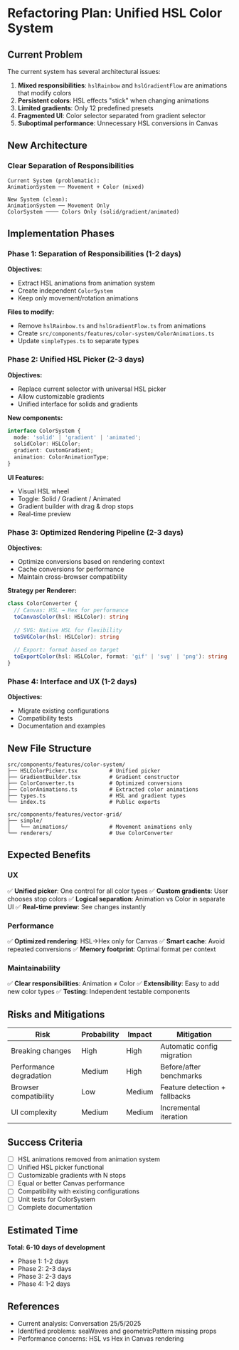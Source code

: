 # Refactoring Plan: Unified HSL Color System

## Current Problem

The current system has several architectural issues:

1. **Mixed responsibilities**: `hslRainbow` and `hslGradientFlow` are animations that modify colors
2. **Persistent colors**: HSL effects "stick" when changing animations
3. **Limited gradients**: Only 12 predefined presets
4. **Fragmented UI**: Color selector separated from gradient selector
5. **Suboptimal performance**: Unnecessary HSL conversions in Canvas

## New Architecture

### Clear Separation of Responsibilities

```
Current System (problematic):
AnimationSystem ── Movement + Color (mixed)

New System (clean):
AnimationSystem ── Movement Only
ColorSystem ──── Colors Only (solid/gradient/animated)
```

## Implementation Phases

### **Phase 1: Separation of Responsibilities** (1-2 days)

**Objectives:**
- Extract HSL animations from animation system
- Create independent `ColorSystem`
- Keep only movement/rotation animations

**Files to modify:**
- Remove `hslRainbow.ts` and `hslGradientFlow.ts` from animations
- Create `src/components/features/color-system/ColorAnimations.ts`
- Update `simpleTypes.ts` to separate types

### **Phase 2: Unified HSL Picker** (2-3 days)

**Objectives:**
- Replace current selector with universal HSL picker
- Allow customizable gradients
- Unified interface for solids and gradients

**New components:**
```typescript
interface ColorSystem {
  mode: 'solid' | 'gradient' | 'animated';
  solidColor: HSLColor;
  gradient: CustomGradient;
  animation: ColorAnimationType;
}
```

**UI Features:**
- Visual HSL wheel
- Toggle: Solid / Gradient / Animated
- Gradient builder with drag & drop stops
- Real-time preview

### **Phase 3: Optimized Rendering Pipeline** (2-3 days)

**Objectives:**
- Optimize conversions based on rendering context
- Cache conversions for performance
- Maintain cross-browser compatibility

**Strategy per Renderer:**
```typescript
class ColorConverter {
  // Canvas: HSL → Hex for performance
  toCanvasColor(hsl: HSLColor): string
  
  // SVG: Native HSL for flexibility
  toSVGColor(hsl: HSLColor): string
  
  // Export: format based on target
  toExportColor(hsl: HSLColor, format: 'gif' | 'svg' | 'png'): string
}
```

### **Phase 4: Interface and UX** (1-2 days)

**Objectives:**
- Migrate existing configurations
- Compatibility tests
- Documentation and examples

## New File Structure

```
src/components/features/color-system/
├── HSLColorPicker.tsx          # Unified picker
├── GradientBuilder.tsx         # Gradient constructor
├── ColorConverter.ts           # Optimized conversions
├── ColorAnimations.ts          # Extracted color animations
├── types.ts                    # HSL and gradient types
└── index.ts                    # Public exports

src/components/features/vector-grid/
├── simple/
│   └── animations/             # Movement animations only
└── renderers/                  # Use ColorConverter
```

## Expected Benefits

### UX
✅ **Unified picker**: One control for all color types
✅ **Custom gradients**: User chooses stop colors
✅ **Logical separation**: Animation vs Color in separate UI
✅ **Real-time preview**: See changes instantly

### Performance
✅ **Optimized rendering**: HSL→Hex only for Canvas
✅ **Smart cache**: Avoid repeated conversions
✅ **Memory footprint**: Optimal format per context

### Maintainability
✅ **Clear responsibilities**: Animation ≠ Color
✅ **Extensibility**: Easy to add new color types
✅ **Testing**: Independent testable components

## Risks and Mitigations

| Risk | Probability | Impact | Mitigation |
|------|-------------|--------|------------|
| Breaking changes | High | High | Automatic config migration |
| Performance degradation | Medium | High | Before/after benchmarks |
| Browser compatibility | Low | Medium | Feature detection + fallbacks |
| UI complexity | Medium | Medium | Incremental iteration |

## Success Criteria

- [ ] HSL animations removed from animation system
- [ ] Unified HSL picker functional
- [ ] Customizable gradients with N stops
- [ ] Equal or better Canvas performance
- [ ] Compatibility with existing configurations
- [ ] Unit tests for ColorSystem
- [ ] Complete documentation

## Estimated Time

**Total: 6-10 days of development**

- Phase 1: 1-2 days
- Phase 2: 2-3 days  
- Phase 3: 2-3 days
- Phase 4: 1-2 days

## References

- Current analysis: Conversation 25/5/2025
- Identified problems: seaWaves and geometricPattern missing props
- Performance concerns: HSL vs Hex in Canvas rendering